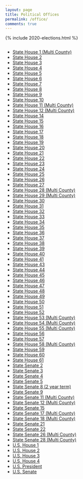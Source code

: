 ```yaml
---
layout: page
title: Political Offices
permalink: /office/
comments: true
---
```


{% include 2020-elections.html %}

<div class="columns">
<ul>
  <li><a href="state-house-1-multi-county">State House 1 (Multi County)</a></li>
  <li><a href="state-house-2">State House 2</a></li>
  <li><a href="state-house-3">State House 3</a></li>
  <li><a href="state-house-4">State House 4</a></li>
  <li><a href="state-house-5">State House 5</a></li>
  <li><a href="state-house-6">State House 6</a></li>
  <li><a href="state-house-7">State House 7</a></li>
  <li><a href="state-house-8">State House 8</a></li>
  <li><a href="state-house-9">State House 9</a></li>
  <li><a href="state-house-10">State House 10</a></li>
  <li><a href="state-house-11-multi-county">State House 11 (Multi County)</a></li>
  <li><a href="state-house-12-multi-county">State House 12 (Multi County)</a></li>
  <li><a href="state-house-14">State House 14</a></li>
  <li><a href="state-house-15">State House 15</a></li>
  <li><a href="state-house-16">State House 16</a></li>
  <li><a href="state-house-17">State House 17</a></li>
  <li><a href="state-house-18">State House 18</a></li>
  <li><a href="state-house-19">State House 19</a></li>
  <li><a href="state-house-20">State House 20</a></li>
  <li><a href="state-house-21">State House 21</a></li>
  <li><a href="state-house-22">State House 22</a></li>
  <li><a href="state-house-23">State House 23</a></li>
  <li><a href="state-house-24">State House 24</a></li>
  <li><a href="state-house-25">State House 25</a></li>
  <li><a href="state-house-26">State House 26</a></li>
  <li><a href="state-house-27">State House 27</a></li>
  <li><a href="state-house-28-multi-county">State House 28 (Multi County)</a></li>
  <li><a href="state-house-29-multi-county">State House 29 (Multi County)</a></li>
  <li><a href="state-house-30">State House 30</a></li>
  <li><a href="state-house-31">State House 31</a></li>
  <li><a href="state-house-32">State House 32</a></li>
  <li><a href="state-house-33">State House 33</a></li>
  <li><a href="state-house-34">State House 34</a></li>
  <li><a href="state-house-35">State House 35</a></li>
  <li><a href="state-house-36">State House 36</a></li>
  <li><a href="state-house-37">State House 37</a></li>
  <li><a href="state-house-38">State House 38</a></li>
  <li><a href="state-house-39">State House 39</a></li>
  <li><a href="state-house-40">State House 40</a></li>
  <li><a href="state-house-41">State House 41</a></li>
  <li><a href="state-house-43">State House 43</a></li>
  <li><a href="state-house-44">State House 44</a></li>
  <li><a href="state-house-45">State House 45</a></li>
  <li><a href="state-house-46">State House 46</a></li>
  <li><a href="state-house-47">State House 47</a></li>
  <li><a href="state-house-48">State House 48</a></li>
  <li><a href="state-house-49">State House 49</a></li>
  <li><a href="state-house-50">State House 50</a></li>
  <li><a href="state-house-51">State House 51</a></li>
  <li><a href="state-house-52">State House 52</a></li>
  <li><a href="state-house-53-multi-county">State House 53 (Multi County)</a></li>
  <li><a href="state-house-54-multi-county">State House 54 (Multi County)</a></li>
  <li><a href="state-house-55-multi-county">State House 55 (Multi County)</a></li>
  <li><a href="state-house-56">State House 56</a></li>
  <li><a href="state-house-57">State House 57</a></li>
  <li><a href="state-house-58-multi-county">State House 58 (Multi County)</a></li>
  <li><a href="state-house-59">State House 59</a></li>
  <li><a href="state-house-60">State House 60</a></li>
  <li><a href="state-house-61">State House 61</a></li>
  <li><a href="state-senate-2">State Senate 2</a></li>
  <li><a href="state-senate-3">State Senate 3</a></li>
  <li><a href="state-senate-4">State Senate 4</a></li>
  <li><a href="state-senate-5">State Senate 5</a></li>
  <li><a href="state-senate-8-2-year-term">State Senate 8 (2 year term)</a></li>
  <li><a href="state-senate-9">State Senate 9</a></li>
  <li><a href="state-senate-11-multi-county">State Senate 11 (Multi County)</a></li>
  <li><a href="state-senate-12-multi-county">State Senate 12 (Multi County)</a></li>
  <li><a href="state-senate-15">State Senate 15</a></li>
  <li><a href="state-senate-17-multi-county">State Senate 17 (Multi County)</a></li>
  <li><a href="state-senate-18-multi-county">State Senate 18 (Multi County)</a></li>
  <li><a href="state-senate-21">State Senate 21</a></li>
  <li><a href="state-senate-22">State Senate 22</a></li>
  <li><a href="state-senate-26-multi-county">State Senate 26 (Multi County)</a></li>
  <li><a href="state-senate-28-multi-county">State Senate 28 (Multi County)</a></li>
  <li><a href="us-house-1">U.S. House 1</a></li>
  <li><a href="us-house-2">U.S. House 2</a></li>
  <li><a href="us-house-3">U.S. House 3</a></li>
  <li><a href="us-house-4">U.S. House 4</a></li>
  <li><a href="us-president">U.S. President</a></li>
  <li><a href="us-senate">U.S. Senate</a></li>
</ul>
</div>
<br>